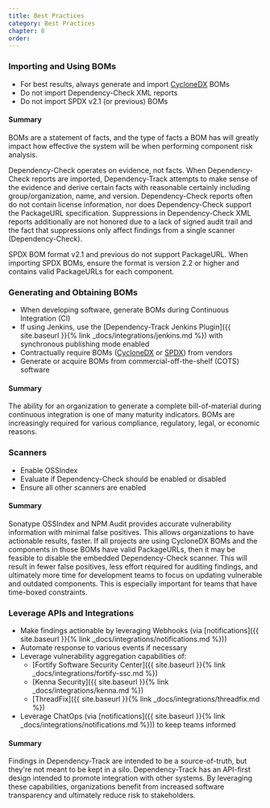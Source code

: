 ```yaml
---
title: Best Practices
category: Best Practices
chapter: 8
order: 
---
```


### Importing and Using BOMs
* For best results, always generate and import [CycloneDX](https://cyclonedx.org) BOMs
* Do not import Dependency-Check XML reports
* Do not import SPDX v2.1 (or previous) BOMs

#### Summary
BOMs are a statement of facts, and the type of facts a BOM has will greatly impact
how effective the system will be when performing component risk analysis.

Dependency-Check operates on evidence, not facts. When Dependency-Check reports are
imported, Dependency-Track attempts to make sense of the evidence and derive certain facts
with reasonable certainly including group/organization, name, and version. Dependency-Check
reports often do not contain license information, nor does Dependency-Check support the
PackageURL specification. Suppressions in Dependency-Check XML reports additionally are not
honored due to a lack of signed audit trail and the fact that suppressions only affect
findings from a single scanner (Dependency-Check).

SPDX BOM format v2.1 and previous do not support PackageURL. When importing SPDX BOMs, 
ensure the format is version 2.2 or higher and contains valid PackageURLs for each component.

### Generating and Obtaining BOMs
* When developing software, generate BOMs during Continuous Integration (CI)
* If using Jenkins, use the [Dependency-Track Jenkins Plugin]({{ site.baseurl }}{% link _docs/integrations/jenkins.md %}) with synchronous publishing mode enabled
* Contractually require BOMs ([CycloneDX](https://cyclonedx.org) or [SPDX](https://spdx.org)) from vendors
* Generate or acquire BOMs from commercial-off-the-shelf (COTS) software

#### Summary
The ability for an organization to generate a complete bill-of-material during continuous 
integration is one of many maturity indicators. BOMs are increasingly required for various
compliance, regulatory, legal, or economic reasons.

### Scanners
* Enable OSSIndex
* Evaluate if Dependency-Check should be enabled or disabled
* Ensure all other scanners are enabled

#### Summary
Sonatype OSSIndex and NPM Audit provides accurate vulnerability information with minimal false positives. 
This allows organizations to have actionable results, faster. If all projects are using CycloneDX BOMs and the
components in those BOMs have valid PackageURLs, then it may be feasible to disable the embedded
Dependency-Check scanner. This will result in fewer false positives, less effort required for auditing
findings, and ultimately more time for development teams to focus on updating vulnerable and outdated 
components. This is especially important for teams that have time-boxed constraints.

### Leverage APIs and Integrations
* Make findings actionable by leveraging Webhooks (via [notifications]({{ site.baseurl }}{% link _docs/integrations/notifications.md %}))
* Automate response to various events if necessary
* Leverage vulnerability aggregation capabilities of:
    * [Fortify Software Security Center]({{ site.baseurl }}{% link _docs/integrations/fortify-ssc.md %})
    * [Kenna Security]({{ site.baseurl }}{% link _docs/integrations/kenna.md %})
    * [ThreadFix]({{ site.baseurl }}{% link _docs/integrations/threadfix.md %})
* Leverage ChatOps (via [notifications]({{ site.baseurl }}{% link _docs/integrations/notifications.md %})) to keep teams informed

#### Summary
Findings in Dependency-Track are intended to be a source-of-truth, but they're not meant to be kept
in a silo. Dependency-Track has an API-first design intended to promote integration with other systems.
By leveraging these capabilities, organizations benefit from increased software transparency and ultimately 
reduce risk to stakeholders.